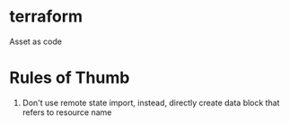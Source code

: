 # terraform
Asset as code

# Rules of Thumb
1. Don't use remote state import, instead, directly create data block that refers to resource name
